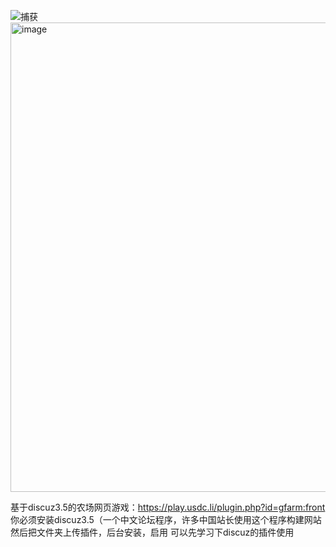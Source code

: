 ![捕获](https://github.com/user-attachments/assets/3ac076ee-307c-420c-ac2f-a5f09f608971)
<img width="1156" height="751" alt="image" src="https://github.com/user-attachments/assets/c5220f95-e069-49d0-9992-a580eeeb993c" />

基于discuz3.5的农场网页游戏：https://play.usdc.li/plugin.php?id=gfarm:front
你必须安装discuz3.5（一个中文论坛程序，许多中国站长使用这个程序构建网站
然后把文件夹上传插件，后台安装，启用
可以先学习下discuz的插件使用

